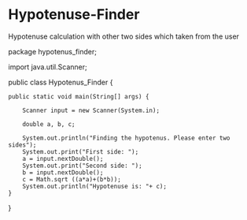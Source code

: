 # Hypotenuse-Finder
Hypotenuse calculation with other two sides which taken from the user

package hypotenus_finder;

import java.util.Scanner;

public class Hypotenus_Finder {

    
    public static void main(String[] args) {
        
        Scanner input = new Scanner(System.in);
        
        double a, b, c;
        
        System.out.println("Finding the hypotenus. Please enter two sides");
        System.out.print("First side: ");
        a = input.nextDouble();
        System.out.print("Second side: ");
        b = input.nextDouble();
        c = Math.sqrt ((a*a)+(b*b));
        System.out.println("Hypotenuse is: "+ c);    
    }
    
}
